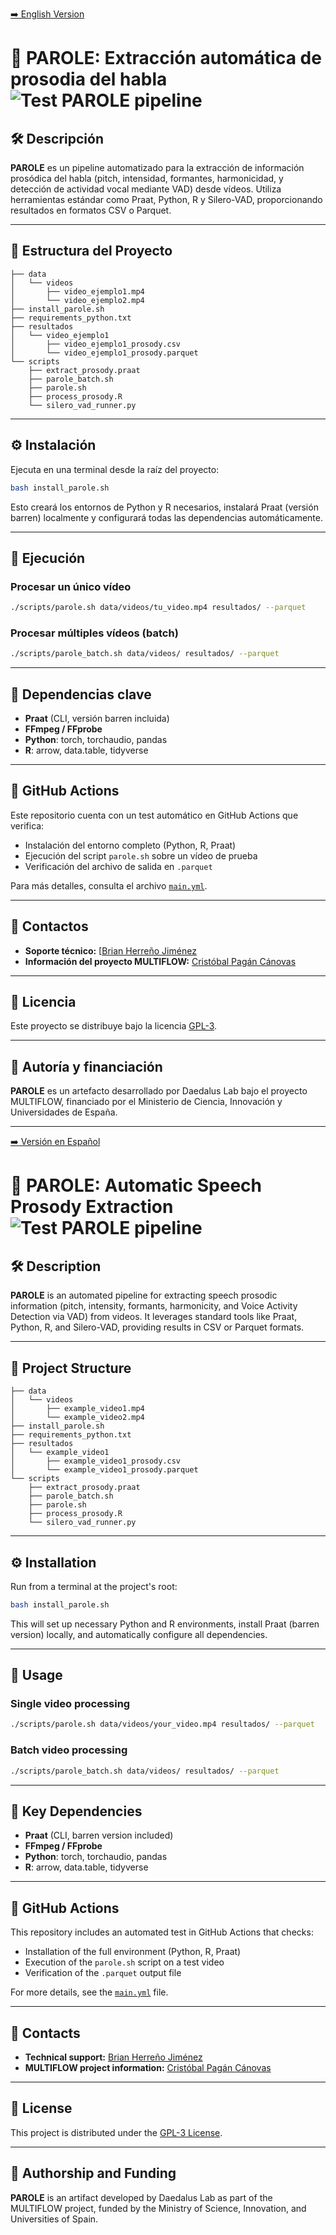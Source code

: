 [➡️ English Version](#english)

# 📌 PAROLE: Extracción automática de prosodia del habla ![Test PAROLE pipeline](https://github.com/daedalusLAB/parole/actions/workflows/main.yml/badge.svg)

## 🛠️ Descripción

**PAROLE** es un pipeline automatizado para la extracción de información prosódica del habla (pitch, intensidad, formantes, harmonicidad, y detección de actividad vocal mediante VAD) desde vídeos. Utiliza herramientas estándar como Praat, Python, R y Silero-VAD, proporcionando resultados en formatos CSV o Parquet.

---

## 📁 Estructura del Proyecto

```
├── data
│   └── videos
│       ├── video_ejemplo1.mp4
│       └── video_ejemplo2.mp4
├── install_parole.sh
├── requirements_python.txt
├── resultados
│   └── video_ejemplo1
│       ├── video_ejemplo1_prosody.csv
│       └── video_ejemplo1_prosody.parquet
└── scripts
    ├── extract_prosody.praat
    ├── parole_batch.sh
    ├── parole.sh
    ├── process_prosody.R
    └── silero_vad_runner.py
```

---

## ⚙️ Instalación

Ejecuta en una terminal desde la raíz del proyecto:

```bash
bash install_parole.sh
```

Esto creará los entornos de Python y R necesarios, instalará Praat (versión barren) localmente y configurará todas las dependencias automáticamente.

---

## 🚀 Ejecución

### Procesar un único vídeo

```bash
./scripts/parole.sh data/videos/tu_video.mp4 resultados/ --parquet
```

### Procesar múltiples vídeos (batch)

```bash
./scripts/parole_batch.sh data/videos/ resultados/ --parquet
```

---

## 📖 Dependencias clave

- **Praat** (CLI, versión barren incluida)
- **FFmpeg / FFprobe**
- **Python**: torch, torchaudio, pandas
- **R**: arrow, data.table, tidyverse

---

## 🔁 GitHub Actions

Este repositorio cuenta con un test automático en GitHub Actions que verifica:

- Instalación del entorno completo (Python, R, Praat)
- Ejecución del script `parole.sh` sobre un vídeo de prueba
- Verificación del archivo de salida en `.parquet`

Para más detalles, consulta el archivo [`main.yml`](.github/workflows/main.yml).

---

## 💬 Contactos

- **Soporte técnico:** [[Brian Herreño Jiménez](mailto:brian.herreno@um.es)
- **Información del proyecto MULTIFLOW:** [Cristóbal Pagán Cánovas](mailto:cpcanovas@um.es)

---

## 📜 Licencia

Este proyecto se distribuye bajo la licencia [GPL-3](https://www.gnu.org/licenses/gpl-3.0.html).

---

## 📌 Autoría y financiación

**PAROLE** es un artefacto desarrollado por Daedalus Lab bajo el proyecto MULTIFLOW, financiado por el Ministerio de Ciencia, Innovación y Universidades de España.

---

<a id="english"></a>

[➡️ Versión en Español](#parole-extracción-automática-de-prosodia-del-habla)

# 📌 PAROLE: Automatic Speech Prosody Extraction ![Test PAROLE pipeline](https://github.com/daedalusLAB/parole/actions/workflows/main.yml/badge.svg)

## 🛠️ Description

**PAROLE** is an automated pipeline for extracting speech prosodic information (pitch, intensity, formants, harmonicity, and Voice Activity Detection via VAD) from videos. It leverages standard tools like Praat, Python, R, and Silero-VAD, providing results in CSV or Parquet formats.

---

## 📁 Project Structure

```
├── data
│   └── videos
│       ├── example_video1.mp4
│       └── example_video2.mp4
├── install_parole.sh
├── requirements_python.txt
├── resultados
│   └── example_video1
│       ├── example_video1_prosody.csv
│       └── example_video1_prosody.parquet
└── scripts
    ├── extract_prosody.praat
    ├── parole_batch.sh
    ├── parole.sh
    ├── process_prosody.R
    └── silero_vad_runner.py
```

---

## ⚙️ Installation

Run from a terminal at the project's root:

```bash
bash install_parole.sh
```

This will set up necessary Python and R environments, install Praat (barren version) locally, and automatically configure all dependencies.

---

## 🚀 Usage

### Single video processing

```bash
./scripts/parole.sh data/videos/your_video.mp4 resultados/ --parquet
```

### Batch video processing

```bash
./scripts/parole_batch.sh data/videos/ resultados/ --parquet
```

---

## 📖 Key Dependencies

- **Praat** (CLI, barren version included)
- **FFmpeg / FFprobe**
- **Python**: torch, torchaudio, pandas
- **R**: arrow, data.table, tidyverse

---

## 🔁 GitHub Actions

This repository includes an automated test in GitHub Actions that checks:

- Installation of the full environment (Python, R, Praat)
- Execution of the `parole.sh` script on a test video
- Verification of the `.parquet` output file


For more details, see the [`main.yml`](.github/workflows/main.yml) file.

---

## 💬 Contacts

- **Technical support:** [Brian Herreño Jiménez](mailto:brian.herreno@um.es)
- **MULTIFLOW project information:** [Cristóbal Pagán Cánovas](mailto:cpcanovas@um.es)

---

## 📜 License

This project is distributed under the [GPL-3 License](https://www.gnu.org/licenses/gpl-3.0.html).

---

## 📌 Authorship and Funding

**PAROLE** is an artifact developed by Daedalus Lab as part of the MULTIFLOW project, funded by the Ministry of Science, Innovation, and Universities of Spain.

